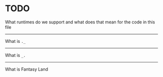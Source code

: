 # TODO

What runtimes do we support and what does that mean for the code in this file

***

What is `._`

***

What is `_.`

***

What is Fantasy Land
